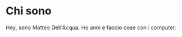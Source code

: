 # Chi sono

Hey, sono Matteo Dell'Acqua. Ho <about-age></about-age> anni e faccio cose con i computer.